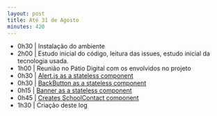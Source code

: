 ```yaml
---
layout: post
title: Até 31 de Agosto
minutes: 420
---
```


- 0h30 | Instalação do ambiente
- 2h00 | Estudo inicial do código, leitura das issues, estudo inicial da tecnologia usada.
- 1h00 | Reunião no Pátio Digital com os envolvidos no projeto
- 0h30 | [Alert.js as a stateless component](https://github.com/prefeiturasp/SME-FilaDaCreche/pull/13)
- 0h30 | [BackButton as a stateless component](https://github.com/prefeiturasp/SME-FilaDaCreche/pull/14)
- 0h15 | [Banner as a stateless component](https://github.com/prefeiturasp/SME-FilaDaCreche/pull/15)
- 0h45 | [Creates SchoolContact component](https://github.com/prefeiturasp/SME-FilaDaCreche/pull/16)
- 1h30 | Criação deste log
